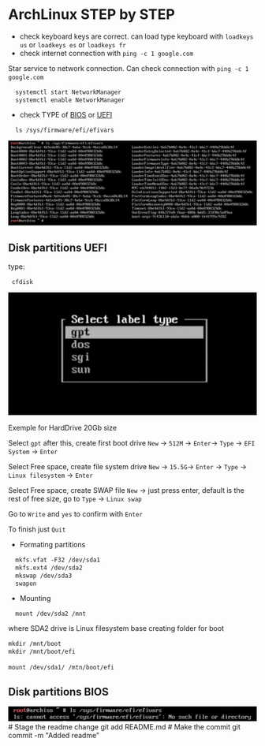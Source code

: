 # ArchLinux STEP by STEP

- check keyboard keys are correct. can load type keyboard with `loadkeys us` or `loadkeys es` or `loadkeys fr` 
- check internet connection with `ping -c 1 google.com`


Star service to network connection. Can check connection with `ping -c 1 google.com`

```
  systemctl start NetworkManager
  systemctl enable NetworkManager
```

- check TYPE of [BIOS](#disk-partitions-bios) or [UEFI](#disk-partitions-uefi)


```
  ls /sys/firmware/efi/efivars
```
<img src="https://github.com/NEYKTO/archlinux/blob/main/.images/cap_1.png" width="512"/>


 Disk partitions UEFI
 -
 type:
 ```
  cfdisk
  ```
  
<img src="https://github.com/NEYKTO/archlinux/blob/main/.images/cap_2.png" width="512"/>


Exemple for HardDrive 20Gb size

Select `gpt` after this, create first boot drive `New` -> `512M` -> `Enter`-> `Type` -> `EFI System` -> `Enter`

Select Free space, create file system drive `New` -> `15.5G`-> `Enter` -> `Type` -> `Linux filesystem` -> `Enter`

Select Free space, create SWAP file `New` -> just press enter, default is the rest of free size, go to `Type` -> `Linux swap`

Go to `Write` and `yes` to confirm with `Enter`

To finish just `Quit`

- Formating partitions
```
  mkfs.vfat -F32 /dev/sda1
  mkfs.ext4 /dev/sda2
  mkswap /dev/sda3
  swapon
```

- Mounting

```
  mount /dev/sda2 /mnt
```
where SDA2 drive is Linux filesystem base
creating folder for boot 
```
mkdir /mnt/boot
mkdir /mnt/boot/efi

mount /dev/sda1/ /mtn/boot/efi
```

Disk partitions BIOS
-

<img src="https://github.com/NEYKTO/archlinux/blob/main/.images/cap_3.png" width="512"/>

<create your readme file>
# Stage the readme change
git add README.md
# Make the commit
git commit -m "Added readme"

